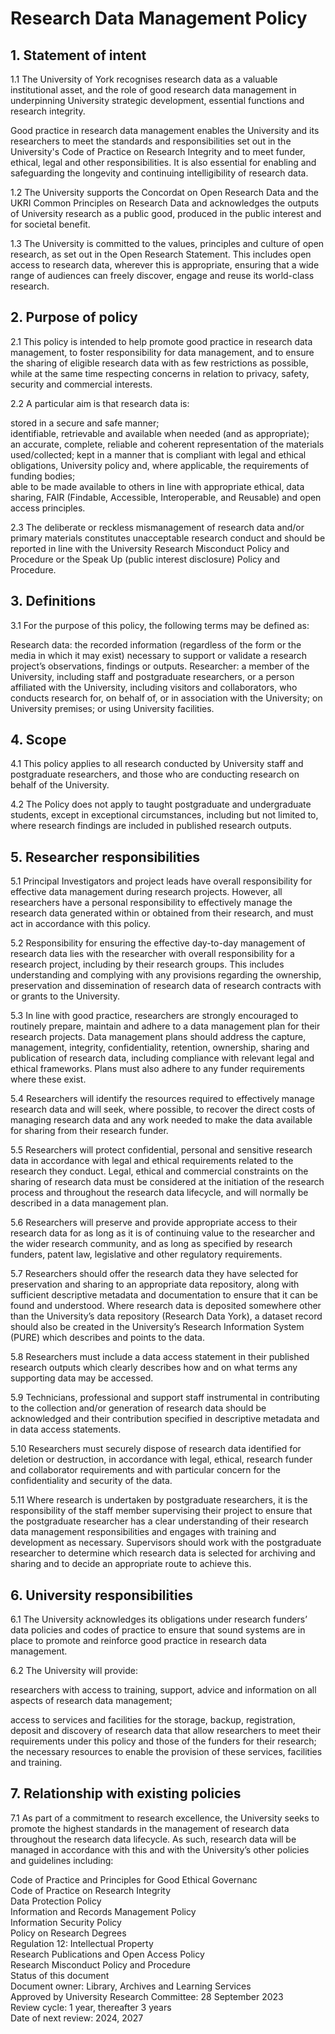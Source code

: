 # Research Data Management Policy  

## 1. Statement of intent  

1.1 The University of York recognises research data as a valuable institutional asset, and the role of good research data management in underpinning University strategic development, essential functions and research integrity.  

Good practice in research data management enables the University and its researchers to meet the standards and responsibilities set out in the University's Code of Practice on Research Integrity and to meet funder, ethical, legal and other responsibilities. It is also essential for enabling and safeguarding the longevity and continuing intelligibility of research data.  

1.2 The University supports the Concordat on Open Research Data and the UKRI Common Principles on Research Data and acknowledges the outputs of University research as a public good, produced in the public interest and for societal benefit.  

1.3 The University is committed to the values, principles and culture of open research, as set out in the Open Research Statement. This includes open access to research data, wherever this is appropriate, ensuring that a wide range of audiences can freely discover, engage and reuse its world-class research.  

## 2. Purpose of policy  

2.1 This policy is intended to help promote good practice in research data management, to foster responsibility for data management, and to ensure the sharing of eligible research data with as few restrictions as possible, while at the same time respecting concerns in relation to privacy, safety, security and commercial interests.  

2.2 A particular aim is that research data is:  

stored in a secure and safe manner;   
identifiable, retrievable and available when needed (and as appropriate);   
an accurate, complete, reliable and coherent representation of the materials used/collected; kept in a manner that is compliant with legal and ethical obligations, University policy and, where applicable, the requirements of funding bodies;   
able to be made available to others in line with appropriate ethical, data sharing, FAIR (Findable, Accessible, Interoperable, and Reusable) and open access principles.  

2.3 The deliberate or reckless mismanagement of research data and/or primary materials constitutes unacceptable research conduct and should be reported in line with the University Research Misconduct Policy and Procedure or the Speak Up (public interest disclosure) Policy and Procedure.  

## 3. Definitions  

3.1 For the purpose of this policy, the following terms may be defined as:  

Research data: the recorded information (regardless of the form or the media in which it may exist) necessary to support or validate a research project’s observations, findings or outputs. Researcher: a member of the University, including staff and postgraduate researchers, or a person affiliated with the University, including visitors and collaborators, who conducts research for, on behalf of, or in association with the University; on University premises; or using University facilities.  

## 4. Scope  

4.1 This policy applies to all research conducted by University staff and postgraduate researchers, and those who are conducting research on behalf of the University.  

4.2 The Policy does not apply to taught postgraduate and undergraduate students, except in exceptional circumstances, including but not limited to, where research findings are included in published research outputs.  

## 5. Researcher responsibilities  

5.1 Principal Investigators and project leads have overall responsibility for effective data management during research projects. However, all researchers have a personal responsibility to effectively manage the research data generated within or obtained from their research, and must act in accordance with this policy.  

5.2 Responsibility for ensuring the effective day-to-day management of research data lies with the researcher with overall responsibility for a research project, including by their research groups. This includes understanding and complying with any provisions regarding the ownership, preservation and dissemination of research data of research contracts with or grants to the University.  

5.3 In line with good practice, researchers are strongly encouraged to routinely prepare, maintain and adhere to a data management plan for their research projects. Data management plans should address the capture, management, integrity, confidentiality, retention, ownership, sharing and publication of research data, including compliance with relevant legal and ethical frameworks. Plans must also adhere to any funder requirements where these exist.  

5.4 Researchers will identify the resources required to effectively manage research data and will seek, where possible, to recover the direct costs of managing research data and any work needed to make the data available for sharing from their research funder.  

5.5 Researchers will protect confidential, personal and sensitive research data in accordance with legal and ethical requirements related to the research they conduct. Legal, ethical and commercial constraints on the sharing of research data must be considered at the initiation of the research process and throughout the research data lifecycle, and will normally be described in a data management plan.  

5.6 Researchers will preserve and provide appropriate access to their research data for as long as it is of continuing value to the researcher and the wider research community, and as long as specified by research funders, patent law, legislative and other regulatory requirements.  

5.7 Researchers should offer the research data they have selected for preservation and sharing to an appropriate data repository, along with sufficient descriptive metadata and documentation to ensure that it can be found and understood. Where research data is deposited somewhere other than the University’s data repository (Research Data York), a dataset record should also be created in the University’s Research Information System (PURE) which describes and points to the data.  

5.8 Researchers must include a data access statement in their published research outputs which clearly describes how and on what terms any supporting data may be accessed.  

5.9 Technicians, professional and support staff instrumental in contributing to the collection and/or generation of research data should be acknowledged and their contribution specified in descriptive metadata and in data access statements.  

5.10 Researchers must securely dispose of research data identified for deletion or destruction, in accordance with legal, ethical, research funder and collaborator requirements and with particular concern for the confidentiality and security of the data.  

5.11 Where research is undertaken by postgraduate researchers, it is the responsibility of the staff member supervising their project to ensure that the postgraduate researcher has a clear understanding of their research data management responsibilities and engages with training and development as necessary. Supervisors should work with the postgraduate researcher to determine which research data is selected for archiving and sharing and to decide an appropriate route to achieve this.  

## 6. University responsibilities  

6.1 The University acknowledges its obligations under research funders’ data policies and codes of practice to ensure that sound systems are in place to promote and reinforce good practice in research data management.  

6.2 The University will provide:  

researchers with access to training, support, advice and information on all aspects of research data management;  

access to services and facilities for the storage, backup, registration, deposit and discovery of research data that allow researchers to meet their requirements under this policy and those of the funders for their research; the necessary resources to enable the provision of these services, facilities and training.  

## 7. Relationship with existing policies  

7.1 As part of a commitment to research excellence, the University seeks to promote the highest standards in the management of research data throughout the research data lifecycle. As such, research data will be managed in accordance with this and with the University’s other policies and guidelines including:  

Code of Practice and Principles for Good Ethical Governanc   
Code of Practice on Research Integrity   
Data Protection Policy   
Information and Records Management Policy   
Information Security Policy   
Policy on Research Degrees   
Regulation 12: Intellectual Property   
Research Publications and Open Access Policy   
Research Misconduct Policy and Procedure   
Status of this document   
Document owner: Library, Archives and Learning Services   
Approved by University Research Committee: 28 September 2023   
Review cycle: 1 year, thereafter 3 years   
Date of next review: 2024, 2027  